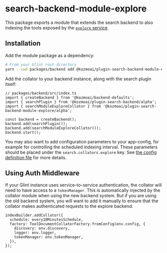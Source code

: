 # search-backend-module-explore

This package exports a module that extends the search backend to also indexing the tools exposed by the [`explore` service](https://github.com/kozmoai/glint/tree/master/plugins/explore-backend).

## Installation

Add the module package as a dependency:

```bash
# From your Glint root directory
yarn --cwd packages/backend add @kozmoai/plugin-search-backend-module-explore
```

Add the collator to your backend instance, along with the search plugin itself:

```tsx
// packages/backend/src/index.ts
import { createBackend } from '@kozmoai/backend-defaults';
import { searchPlugin } from '@kozmoai/plugin-search-backend/alpha';
import { searchModuleExploreCollator } from '@kozmoai/plugin-search-backend-module-explore/alpha';

const backend = createBackend();
backend.add(searchPlugin());
backend.add(searchModuleExploreCollator());
backend.start();
```

You may also want to add configuration parameters to your app-config, for example for controlling the scheduled indexing interval. These parameters should be placed under the `search.collators.explore` key. See [the config definition file](https://github.com/kozmoai/glint/blob/master/plugins/search-backend-module-explore/config.d.ts) for more details.

## Using Auth Middleware

If your Glint instance uses service-to-service authentication, the collator will need to have access to a `tokenManager`. This is automatically injected by the collator module when using the new backend system. But if you are using the old backend system, you will want to add it manually to ensure that the collator makes authenticated requests to the explore backend.

```tsx
indexBuilder.addCollator({
  schedule: every10MinutesSchedule,
  factory: ToolDocumentCollatorFactory.fromConfig(env.config, {
    discovery: env.discovery,
    logger: env.logger,
    tokenManager: env.tokenManager,
  }),
});
```
